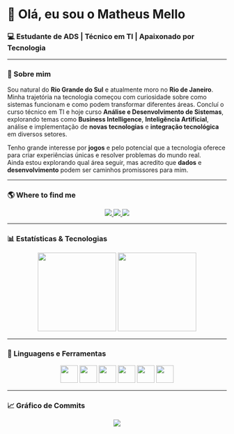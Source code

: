 <!-- Banner ou título chamativo -->
<h1 align="left">👋 Olá, eu sou o Matheus Mello</h1>
<h3 align="left">💻 Estudante de ADS | Técnico em TI | Apaixonado por Tecnologia</h3>

---

### 📌 Sobre mim
Sou natural do **Rio Grande do Sul** e atualmente moro no **Rio de Janeiro**.  
Minha trajetória na tecnologia começou com curiosidade sobre como sistemas funcionam e como podem transformar diferentes áreas. Concluí o curso técnico em TI e hoje curso **Análise e Desenvolvimento de Sistemas**, explorando temas como **Business Intelligence**, **Inteligência Artificial**, análise e implementação de **novas tecnologias** e **integração tecnológica** em diversos setores.

Tenho grande interesse por **jogos** e pelo potencial que a tecnologia oferece para criar experiências únicas e resolver problemas do mundo real.  
Ainda estou explorando qual área seguir, mas acredito que **dados** e **desenvolvimento** podem ser caminhos promissores para mim.  
 

---
### 🌎 Where to find me
<p align="center">
    <a href="https://github.com/mmellozzz">
        <img src="https://custom-icon-badges.demolab.com/github/followers/mmellozzz?color=236ad3&labelColor=1155ba&style=for-the-badge&logo=github&label=Followers&logoColor=white"/>
    </a>
    <a href="mailto:mellomatheus.contato@gmail.com">
        <img src="https://custom-icon-badges.demolab.com/badge/Email-D14836?style=for-the-badge&logo=gmail&logoColor=white"/>
    </a>
    <a href="https://discordapp.com/users/_xonen_">
        <img src="https://custom-icon-badges.demolab.com/badge/Discord-5865F2?style=for-the-badge&logo=discord&logoColor=white"/>
    </a>
</p>


---

### 📊 Estatísticas & Tecnologias
<p align="center">
  <img height="180em" src="https://github-readme-stats.vercel.app/api?username=mmellozzz&show_icons=true&theme=tokyonight&include_all_commits=true&count_private=true&locale=pt-br"/>
  <img height="180em" src="https://github-readme-stats.vercel.app/api/top-langs/?username=mmellozzz&layout=compact&theme=tokyonight&custom_title=Tecnologias"/>
</p>

---

### 🚀 Linguagens e Ferramentas
<p align="center">
    <img src="https://cdn.jsdelivr.net/gh/devicons/devicon/icons/html5/html5-plain.svg" width="40" height="40"/>
    <img src="https://cdn.jsdelivr.net/gh/devicons/devicon/icons/css3/css3-plain.svg" width="40" height="40"/>
    <img src="https://cdn.jsdelivr.net/gh/devicons/devicon/icons/java/java-plain.svg" width="40" height="40"/>
    <img src="https://cdn.jsdelivr.net/gh/devicons/devicon/icons/python/python-plain.svg" width="40" height="40"/>
    <img src="https://cdn.jsdelivr.net/gh/devicons/devicon/icons/postgresql/postgresql-plain.svg" width="40" height="40"/>
    <img src="https://cdn.jsdelivr.net/gh/devicons/devicon/icons/git/git-plain.svg" width="40" height="40"/>
</p>

---



### 📈 Gráfico de Commits
<p align="center">
  <img src="https://github-readme-activity-graph.vercel.app/graph?username=mmellozzz&theme=tokyo-night&hide_border=true"/>
</p>

